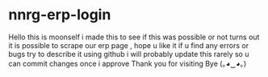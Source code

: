 # nnrg-erp-login
Hello this is moonself i made this to see if this was possible or not turns out it is possible to scrape our erp page , hope u like it   if u find any errors or bugs try to describe it using github i will probably update this rarely so u can commit changes once i approve   Thank you for visiting Bye (｡◕‿◕｡)
